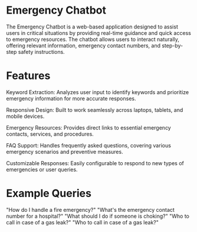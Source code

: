  # Emergency Chatbot
The Emergency Chatbot is a web-based application designed to assist users in critical situations by providing real-time guidance and quick access to emergency resources. The chatbot allows users to interact naturally, offering relevant information, emergency contact numbers, and step-by-step safety instructions.

# Features
Keyword Extraction: Analyzes user input to identify keywords and prioritize emergency information for more accurate responses.

Responsive Design: Built to work seamlessly across laptops, tablets, and mobile devices.

Emergency Resources: Provides direct links to essential emergency contacts, services, and procedures.

FAQ Support: Handles frequently asked questions, covering various emergency scenarios and preventive measures.

Customizable Responses: Easily configurable to respond to new types of emergencies or user queries.


# Example Queries
"How do I handle a fire emergency?"
"What's the emergency contact number for a hospital?"
"What should I do if someone is choking?"
"Who to call in case of a gas leak?"
"Who to call in case of a gas leak?"
